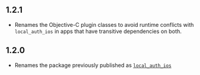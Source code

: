 ## 1.2.1

* Renames the Objective-C plugin classes to avoid runtime conflicts with
  `local_auth_ios` in apps that have transitive dependencies on both.

## 1.2.0

* Renames the package previously published as [`local_auth_ios`](https://pub.dev/packages/local_auth_ios)
